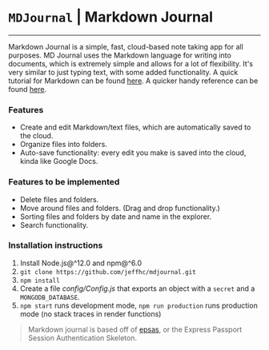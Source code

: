 # `MDJournal` | Markdown Journal

---

Markdown Journal is a simple, fast, cloud-based note taking app for all purposes.
MD Journal uses the Markdown language for writing into documents, which is extremely simple and allows for a lot of flexibility. It's very similar to just typing text, with some added functionality. A quick tutorial for Markdown can be found [here]((https://www.markdownguide.org/basic-syntax/)). A quicker handy reference can be found [here](https://simplemde.com/markdown-guide).


### Features
- Create and edit Markdown/text files, which are automatically saved to the cloud.
- Organize files into folders.
- Auto-save functionality: every edit you make is saved into the cloud, kinda like Google Docs.

### Features to be implemented
- Delete files and folders. 
- Move around files and folders. (Drag and drop functionality.)
- Sorting files and folders by date and name in the explorer.
- Search functionality.

### Installation instructions

1. Install Node.js@^12.0 and npm@^6.0
2. `git clone https://github.com/jeffhc/mdjournal.git`
3. `npm install`
4. Create a file *config/Config.js* that exports an object with a `secret` and a `MONGODB_DATABASE`.
5. `npm start` runs development mode, `npm run production` runs production mode (no stack traces in render functions)

> Markdown journal is based off of [epsas](https://github.com/jeffhc/epsas), or the Express Passport Session Authentication Skeleton.